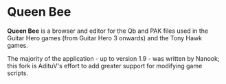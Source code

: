 # Queen Bee

**Queen Bee** is a browser and editor for the Qb and PAK files used in the Guitar Hero
games (from Guitar Hero 3 onwards) and the Tony Hawk games.

The majority of the application - up to version 1.9 - was written by Nanook; this fork
is AdituV's effort to add greater support for modifying game scripts.